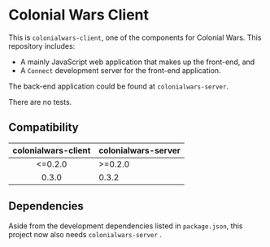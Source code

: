 # Colonial Wars Client
This is ``colonialwars-client``, one of the components for Colonial Wars.
This repository includes:
- A mainly JavaScript web application that makes up the front-end, and
- A ``Connect`` development server for the front-end application.

The back-end application could be found at ``colonialwars-server``.

There are no tests.

## Compatibility
| colonialwars-client | colonialwars-server |
|:-------------------:|---------------------|
| <=0.2.0             | >=0.2.0             |
| 0.3.0               | 0.3.2               |

## Dependencies
Aside from the development dependencies listed in ``package.json``, this project now also
needs ``colonialwars-server`` .
